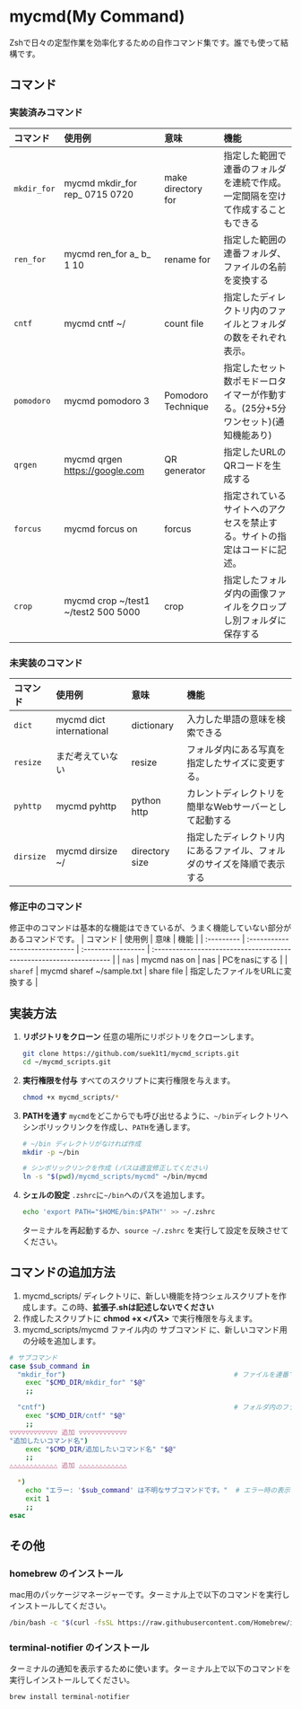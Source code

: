 # mycmd(My Command)
Zshで日々の定型作業を効率化するための自作コマンド集です。誰でも使って結構です。

## コマンド
### 実装済みコマンド
| コマンド    | 使用例                          | 意味                | 機能                                                                |
| :--------- | :----------------------------- | :----------------- | :----------------------------------------------------------------- |
| `mkdir_for`| mycmd mkdir_for rep_ 0715 0720 | make directory for | 指定した範囲で連番のフォルダを連続で作成。一定間隔を空けて作成することもできる   |
| `ren_for`  | mycmd ren_for a_ b_ 1 10       | rename for         | 指定した範囲の連番フォルダ、ファイルの名前を変換する                        |
| `cntf`     | mycmd cntf ~/                  | count file         | 指定したディレクトリ内のファイルとフォルダの数をそれぞれ表示。                |
| `pomodoro` | mycmd pomodoro 3               | Pomodoro Technique | 指定したセット数ポモドーロタイマーが作動する。(25分+5分ワンセット)(通知機能あり)|
| `qrgen`    | mycmd qrgen https://google.com | QR generator       | 指定したURLのQRコードを生成する                                          |
| `forcus`   | mycmd forcus on                | forcus             | 指定されているサイトへのアクセスを禁止する。サイトの指定はコードに記述。       |
| `crop`     | mycmd crop ~/test1 ~/test2 500 5000| crop           | 指定したフォルダ内の画像ファイルをクロップし別フォルダに保存する               |
### 未実装のコマンド
| コマンド | 使用例                             | 意味                | 機能                                                                 |
| :--------- | :----------------------------- | :----------------- | :------------------------------------------------------------------ |
| `dict`     | mycmd dict international       | dictionary         | 入力した単語の意味を検索できる                                           |
| `resize`   | まだ考えていない                  | resize             | フォルダ内にある写真を指定したサイズに変更する。                            |
| `pyhttp`   | mycmd pyhttp                   | python http        | カレントディレクトリを簡単なWebサーバーとして起動する                       |
| `dirsize`  | mycmd dirsize ~/               | directory size     | 指定したディレクトリ内にあるファイル、フォルダのサイズを降順で表示する         |
### 修正中のコマンド
修正中のコマンドは基本的な機能はできているが、うまく機能していない部分があるコマンドです。
| コマンド | 使用例                             | 意味                | 機能                                                                |
| :--------- | :----------------------------- | :----------------- | :------------------------------------------------------------------ |
| `nas`      | mycmd nas on                   | nas                | PCをnasにする                                                        |
| `sharef`   | mycmd sharef ~/sample.txt      | share file         | 指定したファイルをURLに変換する                                          |

## 実装方法
1.  **リポジトリをクローン**
    任意の場所にリポジトリをクローンします。
    ```sh
    git clone https://github.com/suek1t1/mycmd_scripts.git
    cd ~/mycmd_scripts.git
    ```

2.  **実行権限を付与**
    すべてのスクリプトに実行権限を与えます。
    ```sh
    chmod +x mycmd_scripts/*
    ```

3.  **PATHを通す**
    `mycmd`をどこからでも呼び出せるように、`~/bin`ディレクトリへシンボリックリンクを作成し、`PATH`を通します。
    ```sh
    # ~/bin ディレクトリがなければ作成
    mkdir -p ~/bin

    # シンボリックリンクを作成 (パスは適宜修正してください)
    ln -s "$(pwd)/mycmd_scripts/mycmd" ~/bin/mycmd
    ```

4.  **シェルの設定**
    `.zshrc`に`~/bin`へのパスを追加します。
    ```sh
    echo 'export PATH="$HOME/bin:$PATH"' >> ~/.zshrc
    ```
    ターミナルを再起動するか、`source ~/.zshrc` を実行して設定を反映させてください。

## コマンドの追加方法
1. mycmd_scripts/ ディレクトリに、新しい機能を持つシェルスクリプトを作成します。この時、**拡張子.shは記述しないでください**
2. 作成したスクリプトに  **chmod +x <パス>**  で実行権限を与えます。
3. mycmd_scripts/mycmd ファイル内の サブコマンド に、新しいコマンド用の分岐を追加します。
```sh
# サブコマンド
case $sub_command in
  "mkdir_for")                                          # ファイルを連番で作成するコマンド
    exec "$CMD_DIR/mkdir_for" "$@"
    ;;

  "cntf")                                               # フォルダ内のファイルの個数を数えるコマンド
    exec "$CMD_DIR/cntf" "$@"
    ;;
▽▽▽▽▽▽▽▽▽▽▽▽ 追加 ▽▽▽▽▽▽▽▽▽▽▽▽
"追加したいコマンド名")
    exec "$CMD_DIR/追加したいコマンド名" "$@"
    ;;
△△△△△△△△△△△△ 追加 △△△△△△△△△△△△

  *)
    echo "エラー: '$sub_command' は不明なサブコマンドです。"  # エラー時の表示
    exit 1
    ;;
esac
```

## その他
### **homebrew** のインストール
mac用のパッケージマネージャーです。ターミナル上で以下のコマンドを実行しインストールしてください。
```sh
/bin/bash -c "$(curl -fsSL https://raw.githubusercontent.com/Homebrew/install/HEAD/install.sh)"
```
### **terminal-notifier** のインストール
ターミナルの通知を表示するために使います。ターミナル上で以下のコマンドを実行しインストールしてください。
```sh
brew install terminal-notifier
```
